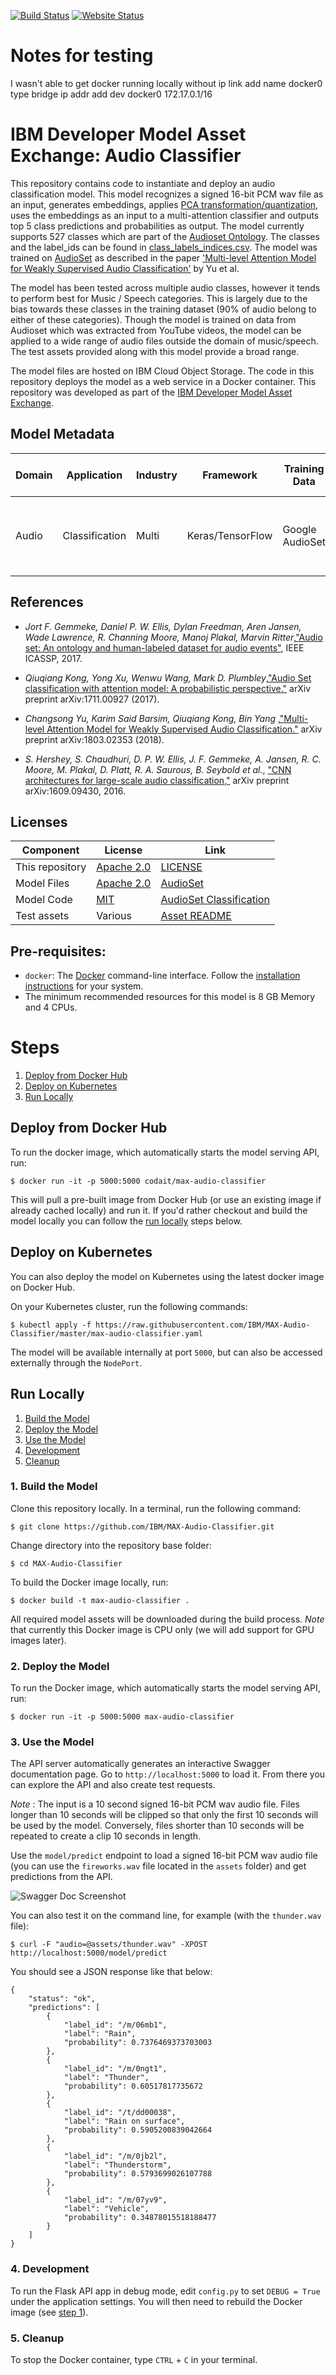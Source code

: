 [![Build Status](https://travis-ci.com/IBM/MAX-Audio-Classifier.svg?branch=master)](https://travis-ci.com/IBM/MAX-Audio-Classifier) [![Website Status](https://img.shields.io/website/http/max-audio-classifier.max.us-south.containers.appdomain.cloud/swagger.json.svg?label=api+demo)](http://max-audio-classifier.max.us-south.containers.appdomain.cloud/)

# Notes for testing

I wasn't able to get docker running locally without
ip link add name docker0 type bridge
ip addr add dev docker0 172.17.0.1/16

# IBM Developer Model Asset Exchange: Audio Classifier

This repository contains code to instantiate and deploy an audio classification model. This model recognizes a signed 16-bit
PCM wav file as an input, generates embeddings, applies
[PCA transformation/quantization](https://github.com/tensorflow/models/tree/master/research/audioset#output-embeddings),
uses the embeddings as an input to a multi-attention classifier and outputs top 5 class predictions and probabilities as output. 
The model currently supports 527 classes which are part of the [Audioset Ontology](https://research.google.com/audioset/ontology/index.html). The classes and the label_ids can be found in [class_labels_indices.csv](assets/class_labels_indices.csv). 
The model was trained on [AudioSet](https://research.google.com/audioset/) as described in the paper ['Multi-level Attention Model for Weakly Supervised Audio Classification'](https://arxiv.org/abs/1803.02353) by Yu et al.

The model has been tested across multiple audio classes, however it tends to perform best for Music / Speech categories. This is largely due to the bias towards these classes in the training dataset (90% of audio belong to either of these categories). Though the model is trained on data from Audioset which was extracted from YouTube videos, the model can be applied to a wide range of audio files outside the domain of music/speech. The test assets provided along with this model provide a broad range.

The model files are hosted on IBM Cloud Object Storage. The code in this repository deploys the model as a web service
in a Docker container. This repository was developed as part of the
[IBM Developer Model Asset Exchange](https://developer.ibm.com/exchanges/models/).

## Model Metadata
| Domain | Application | Industry  | Framework | Training Data | Input Data Format |
| ------------- | --------  | -------- | --------- | --------- | -------------- |
| Audio | Classification | Multi | Keras/TensorFlow | Google AudioSet | signed 16-bit PCM WAV audio file |

## References

* _Jort F. Gemmeke, Daniel P. W. Ellis, Dylan Freedman, Aren Jansen, Wade Lawrence, R. Channing Moore, Manoj Plakal, Marvin Ritter_,["Audio set: An ontology and human-labeled dataset for audio events"](https://static.googleusercontent.com/media/research.google.com/en//pubs/archive/45857.pdf), IEEE ICASSP, 2017.

* _Qiuqiang Kong, Yong Xu, Wenwu Wang, Mark D. Plumbley_,["Audio Set classification with attention model: A probabilistic perspective."](https://arxiv.org/pdf/1711.00927.pdf) arXiv preprint arXiv:1711.00927 (2017).

* _Changsong Yu, Karim Said Barsim, Qiuqiang Kong, Bin Yang_ ,["Multi-level Attention Model for Weakly Supervised Audio Classification."](https://arxiv.org/pdf/1803.02353.pdf) arXiv preprint arXiv:1803.02353 (2018).

* _S. Hershey, S. Chaudhuri, D. P. W. Ellis, J. F. Gemmeke, A. Jansen,
R. C. Moore, M. Plakal, D. Platt, R. A. Saurous, B. Seybold et  al._,
["CNN architectures for large-scale audio classification,"](https://arxiv.org/pdf/1609.09430.pdf) arXiv preprint
arXiv:1609.09430, 2016.


## Licenses

| Component | License | Link  |
| ------------- | --------  | -------- |
| This repository | [Apache 2.0](https://www.apache.org/licenses/LICENSE-2.0) | [LICENSE](LICENSE) |
| Model Files | [Apache 2.0](https://github.com/tensorflow/models/blob/master/LICENSE) | [AudioSet](https://github.com/tensorflow/models/tree/master/research/audioset) |
| Model Code | [MIT](https://github.com/qiuqiangkong/audioset_classification/blob/master/LICENSE.txt) | [AudioSet Classification](https://github.com/qiuqiangkong/audioset_classification) |
| Test assets | Various | [Asset README](assets/README.md) |


## Pre-requisites:

* `docker`: The [Docker](https://www.docker.com/) command-line interface. Follow the [installation instructions](https://docs.docker.com/install/) for your system.
* The minimum recommended resources for this model is 8 GB Memory and 4 CPUs.

# Steps

1. [Deploy from Docker Hub](#deploy-from-docker-hub)
2. [Deploy on Kubernetes](#deploy-on-kubernetes)
3. [Run Locally](#run-locally)

## Deploy from Docker Hub

To run the docker image, which automatically starts the model serving API, run:

```
$ docker run -it -p 5000:5000 codait/max-audio-classifier
```

This will pull a pre-built image from Docker Hub (or use an existing image if already cached locally) and run it.
If you'd rather checkout and build the model locally you can follow the [run locally](#run-locally) steps below.

## Deploy on Kubernetes

You can also deploy the model on Kubernetes using the latest docker image on Docker Hub.

On your Kubernetes cluster, run the following commands:

```
$ kubectl apply -f https://raw.githubusercontent.com/IBM/MAX-Audio-Classifier/master/max-audio-classifier.yaml
```

The model will be available internally at port `5000`, but can also be accessed externally through the `NodePort`.

## Run Locally

1. [Build the Model](#1-build-the-model)
2. [Deploy the Model](#2-deploy-the-model)
3. [Use the Model](#3-use-the-model)
4. [Development](#4-development)
5. [Cleanup](#5-cleanup)

### 1. Build the Model

Clone this repository locally. In a terminal, run the following command:

```
$ git clone https://github.com/IBM/MAX-Audio-Classifier.git
```

Change directory into the repository base folder:

```
$ cd MAX-Audio-Classifier
```

To build the Docker image locally, run:

```
$ docker build -t max-audio-classifier .
```

All required model assets will be downloaded during the build process. _Note_ that currently this Docker image is CPU
only (we will add support for GPU images later).


### 2. Deploy the Model

To run the Docker image, which automatically starts the model serving API, run:

```
$ docker run -it -p 5000:5000 max-audio-classifier
```

### 3. Use the Model

The API server automatically generates an interactive Swagger documentation page. Go to `http://localhost:5000` to load
it. From there you can explore the API and also create test requests.

_Note_ : The input is a 10 second signed 16-bit PCM wav audio file. Files longer than 10 seconds will be clipped so that only the first 10 seconds will be used by the model. Conversely, files shorter than 10 seconds will be repeated to create a clip 10 seconds in length.

Use the `model/predict` endpoint to load a signed 16-bit PCM wav audio file (you can use the `fireworks.wav` file located
in the `assets` folder) and get predictions from the API.

![Swagger Doc Screenshot](docs/demo_screenshot.png)

You can also test it on the command line, for example (with the `thunder.wav` file):

```
$ curl -F "audio=@assets/thunder.wav" -XPOST http://localhost:5000/model/predict
```

You should see a JSON response like that below:

```
{
    "status": "ok",
    "predictions": [
        {
            "label_id": "/m/06mb1",
            "label": "Rain",
            "probability": 0.7376469373703003
        },
        {
            "label_id": "/m/0ngt1",
            "label": "Thunder",
            "probability": 0.60517817735672
        },
        {
            "label_id": "/t/dd00038",
            "label": "Rain on surface",
            "probability": 0.5905200839042664
        },
        {
            "label_id": "/m/0jb2l",
            "label": "Thunderstorm",
            "probability": 0.5793699026107788
        },
        {
            "label_id": "/m/07yv9",
            "label": "Vehicle",
            "probability": 0.34878015518188477
        }
    ]
}
```

### 4. Development

To run the Flask API app in debug mode, edit `config.py` to set `DEBUG = True` under the application settings. You will
then need to rebuild the Docker image (see [step 1](#1-build-the-model)).

### 5. Cleanup

To stop the Docker container, type `CTRL` + `C` in your terminal.
